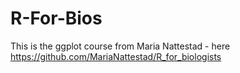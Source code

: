 # R-For-Bios
This is the ggplot course from Maria Nattestad - here https://github.com/MariaNattestad/R_for_biologists
